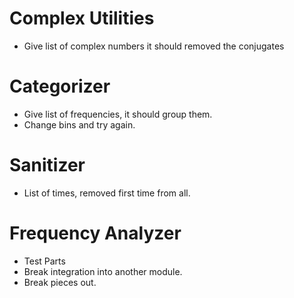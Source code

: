# Complex Utilities

- Give list of complex numbers it should removed the conjugates

# Categorizer

- Give list of frequencies, it should group them.
- Change bins and try again.

# Sanitizer

- List of times, removed first time from all.

# Frequency Analyzer

- Test Parts
- Break integration into another module.
- Break pieces out.

